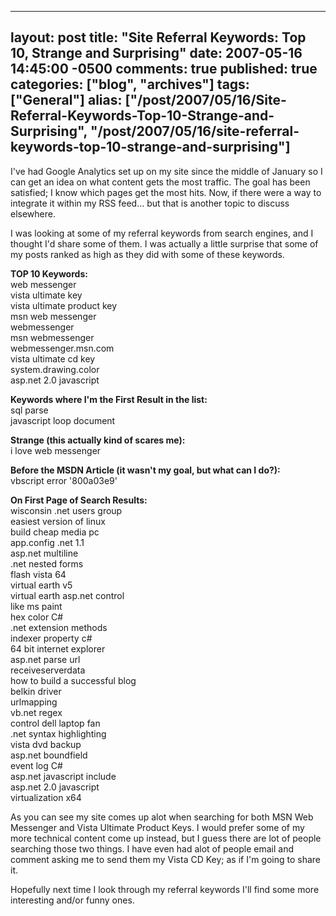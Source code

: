   ---
  layout: post
  title: "Site Referral Keywords: Top 10, Strange and Surprising"
  date: 2007-05-16 14:45:00 -0500
  comments: true
  published: true
  categories: ["blog", "archives"]
  tags: ["General"]
  alias: ["/post/2007/05/16/Site-Referral-Keywords-Top-10-Strange-and-Surprising", "/post/2007/05/16/site-referral-keywords-top-10-strange-and-surprising"]
  ---
<!-- more -->
<P>I've had Google Analytics set up on my site since the middle of January so I can get an idea on what content gets the most traffic. The goal has been satisfied; I know which pages get the most hits. Now, if there were a way to integrate it within my RSS feed... but that is another topic to discuss elsewhere.</P>
<P>I was looking at some of my referral keywords from search engines, and I thought I'd share some of them. I was actually a little surprise that some of my posts ranked as high as they did with some of these keywords.</P>
<P><STRONG>TOP 10 Keywords:</STRONG><BR>web messenger<BR>vista ultimate key<BR>vista ultimate product key<BR>msn web messenger<BR>webmessenger<BR>msn webmessenger<BR>webmessenger.msn.com<BR>vista ultimate cd key<BR>system.drawing.color<BR>asp.net 2.0 javascript</P>
<P><STRONG>Keywords where I'm the First Result in the list:<BR></STRONG>sql parse<BR>javascript loop document</P>
<P><STRONG>Strange (this actually kind of scares me):</STRONG><BR>i love web messenger</P>
<P><STRONG>Before the MSDN Article (it wasn't my goal, but what can I do?):</STRONG><BR>vbscript error '800a03e9'</P>
<P><STRONG>On First Page of Search Results:</STRONG><BR>wisconsin .net users group<BR>easiest version of linux<BR>build cheap media pc<BR>app.config .net 1.1<BR>asp.net multiline<BR>.net nested forms<BR>flash vista 64<BR>virtual earth v5<BR>virtual earth asp.net control<BR>like ms paint<BR>hex color C#<BR>.net extension methods<BR>indexer property c#<BR>64 bit internet explorer<BR>asp.net parse url<BR>receiveserverdata<BR>how to build a successful blog<BR>belkin driver<BR>urlmapping<BR>vb.net regex<BR>control dell laptop fan<BR>.net syntax highlighting<BR>vista dvd backup<BR>asp.net boundfield<BR>event log C#<BR>asp.net javascript include<BR>asp.net 2.0 javascript<BR>virtualization x64<BR></P>
<P>As you can see my site comes up alot when searching for both MSN Web Messenger and Vista Ultimate Product Keys. I would prefer some of my more technical content come up instead, but I guess there are lot of people searching those two things. I have even had alot of people email and comment asking me to send them my Vista CD Key; as if I'm going to share it.</P>
<P>Hopefully next time I look through my referral keywords I'll find some more interesting and/or funny ones.</P>
